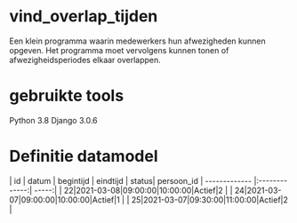 # vind_overlap_tijden
Een klein programma waarin medewerkers hun afwezigheden kunnen opgeven. Het programma moet vervolgens kunnen tonen of afwezigheidsperiodes elkaar overlappen.

# gebruikte tools
Python 3.8
Django 3.0.6


# Definitie datamodel

| id        | datum           | begintijd  | eindtijd | status| persoon_id
| ------------- |:-------------:| -----:|
| 22|2021-03-08|09:00:00|10:00:00|Actief|2 |
| 24|2021-03-07|09:00:00|10:00:00|Actief|1 |
| 25|2021-03-07|09:30:00|11:00:00|Actief|2 |



